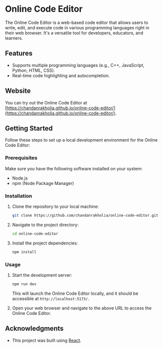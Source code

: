 # Online Code Editor

The Online Code Editor is a web-based code editor that allows users to write, edit, and execute code in various programming languages right in their web browser. It's a versatile tool for developers, educators, and learners.

## Features

- Supports multiple programming languages (e.g., C++, JavaScript, Python, HTML, CSS).
- Real-time code highlighting and autocompletion.

## Website

You can try out the Online Code Editor at [https://chandanrakholia.github.io/online-code-editor/](https://chandanrakholia.github.io/online-code-editor/).

## Getting Started

Follow these steps to set up a local development environment for the Online Code Editor:

### Prerequisites

Make sure you have the following software installed on your system:

- Node.js
- npm (Node Package Manager)

### Installation

1. Clone the repository to your local machine:

   ```bash
   git clone https://github.com/chandanrakholia/online-code-editor.git
   ```

2. Navigate to the project directory:

   ```bash
   cd online-code-editor
   ```

3. Install the project dependencies:

   ```bash
   npm install
   ```

### Usage

1. Start the development server:

   ```bash
   npm run dev
   ```

   This will launch the Online Code Editor locally, and it should be accessible at `http://localhost:5173/`.

2. Open your web browser and navigate to the above URL to access the Online Code Editor.

## Acknowledgments

- This project was built using [React](https://reactjs.org/).